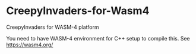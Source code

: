 # CreepyInvaders-for-Wasm4
CreepyInvaders for WASM-4 platform

You need to have WASM-4 environment for C++ setup to compile this. See https://wasm4.org/
